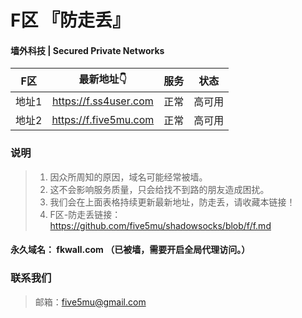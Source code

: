 # F区 『防走丢』

#### 墙外科技 | Secured Private Networks

| F区 | 最新地址👇 | 服务 | 状态 |
| :----: | :----: | :----: | :----: |
| 地址1 | https://f.ss4user.com | 正常 | 高可用 | 
| 地址2 | https://f.five5mu.com | 正常 | 高可用 | 

### 说明

> 1. 因众所周知的原因，域名可能经常被墙。
> 2. 这不会影响服务质量，只会给找不到路的朋友造成困扰。
> 3. 我们会在上面表格持续更新最新地址，防走丢，请收藏本链接！
> 4. F区-防走丢链接：https://github.com/five5mu/shadowsocks/blob/f/f.md

#### 永久域名： fkwall.com （已被墙，需要开启全局代理访问。）

### 联系我们

> 邮箱：five5mu@gmail.com
